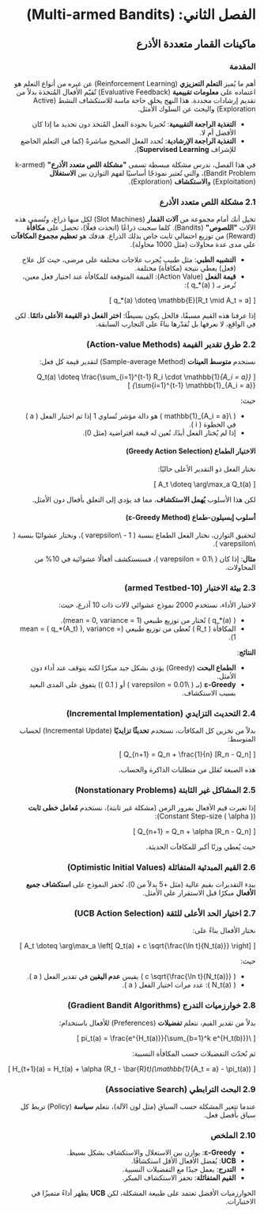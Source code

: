 <div dir="rtl">

# الفصل الثاني: (Multi-armed Bandits)  
## ماكينات القمار متعددة الأذرع  

### المقدمة  
أهم ما يُميز **التعلم التعزيزي** (Reinforcement Learning) عن غيره من أنواع التعلم هو اعتماده على **معلومات تقييمية** (Evaluative Feedback) تُقيّم الأفعال المُتخذة بدلاً من تقديم إرشادات محددة. هذا النهج يخلق حاجة ماسة للاستكشاف النشط (Active Exploration) والبحث عن السلوك الأمثل.  

- **التغذية الراجعة التقييمية**: تُخبرنا بجودة الفعل المُتخذ دون تحديد ما إذا كان الأفضل أم لا.  
- **التغذية الراجعة الإرشادية**: تُحدد الفعل الصحيح مباشرةً (كما في التعلم الخاضع للإشراف **Supervised Learning**).  

في هذا الفصل، ندرس مشكلة مبسطة تسمى **"مشكلة اللص متعدد الأذرع"** (k-armed Bandit Problem)، والتي تُعتبر نموذجًا أساسيًا لفهم التوازن بين **الاستغلال** (Exploitation) و**الاستكشاف** (Exploration).  

### 2.1 مشكلة اللص متعدد الأذرع  
تخيل أنك أمام مجموعة من **آلات القمار** (Slot Machines) لكل منها ذراع، وتُسمى هذه الآلات **"اللصوص"** (Bandits). كلما سحبت ذراعًا (اتخذت فعلًا)، تحصل على **مكافأة** (Reward) من توزيع احتمالي ثابت خاص بذلك الذراع. هدفك هو **تعظيم مجموع المكافآت** على مدى عدة محاولات (مثل 1000 محاولة).  

- **التشبيه الطبي**: مثل طبيب يُجرب علاجات مختلفة على مرضى، حيث كل علاج (فعل) يعطي نتيجة (مكافأة) مختلفة.  
- **قيمة الفعل** (Action Value): القيمة المتوقعة للمكافأة عند اختيار فعل معين، تُرمز بـ \( q_*(a) \):  

\[
q_*(a) \doteq \mathbb{E}[R_t \mid A_t = a]
\]

إذا عرفنا هذه القيم مسبقًا، فالحل يكون بسيطًا: **اختر الفعل ذو القيمة الأعلى دائمًا**. لكن في الواقع، لا نعرفها بل نُقدّرها بناءً على التجارب السابقة.  

### 2.2 طرق تقدير القيمة (Action-value Methods)  
نستخدم **متوسط العينات** (Sample-average Method) لتقدير قيمة كل فعل:  

\[
Q_t(a) \doteq \frac{\sum_{i=1}^{t-1} R_i \cdot \mathbb{1}_{A_i = a}}{\sum_{i=1}^{t-1} \mathbb{1}_{A_i = a}}
\]

حيث:  
- \( \mathbb{1}_{A_i = a} \) هو دالة مؤشر تُساوي 1 إذا تم اختيار الفعل \( a \) في الخطوة \( i \).  
- إذا لم يُختار الفعل أبدًا، نُعين له قيمة افتراضية (مثل 0).  

#### الاختيار الطماع (Greedy Action Selection)  
نختار الفعل ذو التقدير الأعلى حاليًا:  

\[
A_t \doteq \arg\max_a Q_t(a)
\]

لكن هذا الأسلوب **يُهمل الاستكشاف**، مما قد يؤدي إلى التعلق بأفعال دون الأمثل.  

#### أسلوب إبسيلون-طماع (ε-Greedy Method)  
لتحقيق التوازن، نختار الفعل الطماع بنسبة \( 1 - \varepsilon \)، ونختار عشوائيًا بنسبة \( \varepsilon \).  

**مثال**: إذا كان \( \varepsilon = 0.1 \)، فسنستكشف أفعالًا عشوائية في 10% من المحاولات.  

### 2.3 بيئة الاختبار (10-armed Testbed)  
لاختبار الأداء، نستخدم 2000 نموذج عشوائي لآلات ذات 10 أذرع، حيث:  
- \( q_*(a) \) تُختار من توزيع طبيعي (mean = 0, variance = 1).  
- المكافأة \( R_t \) تُعطى من توزيع طبيعي (mean = \( q_*(A_t) \), variance = 1).  

**النتائج**:  
- **الطماع البحت** (Greedy) يؤدي بشكل جيد مبكرًا لكنه يتوقف عند أداء دون الأمثل.  
- **ε-Greedy** (بـ \( \varepsilon = 0.01 \) أو \( 0.1 \)) يتفوق على المدى البعيد بسبب الاستكشاف.  

### 2.4 التحديث التزايدي (Incremental Implementation)  
بدلاً من تخزين كل المكافآت، نستخدم **تحديثًا تزايديًا** (Incremental Update) لحساب المتوسط:  

\[
Q_{n+1} = Q_n + \frac{1}{n} [R_n - Q_n]
\]

هذه الصيغة تُقلل من متطلبات الذاكرة والحساب.  

### 2.5 المشاكل غير الثابتة (Nonstationary Problems)  
إذا تغيرت قيم الأفعال بمرور الزمن (مشكلة غير ثابتة)، نستخدم **مُعامل خطى ثابت** (Constant Step-size \( \alpha \)):  

\[
Q_{n+1} = Q_n + \alpha [R_n - Q_n]
\]

حيث يُعطي وزنًا أكبر للمكافآت الحديثة.  

### 2.6 القيم المبدئية المتفائلة (Optimistic Initial Values)  
ببدء التقديرات بقيم عالية (مثل +5 بدلاً من 0)، نُحفز النموذج على **استكشاف جميع الأفعال** مبكرًا قبل الاستقرار على الأمثل.  

### 2.7 اختيار الحد الأعلى للثقة (UCB Action Selection)  
نختار الأفعال بناءً على:  

\[
A_t \doteq \arg\max_a \left[ Q_t(a) + c \sqrt{\frac{\ln t}{N_t(a)}} \right]
\]

حيث:  
- \( c \sqrt{\frac{\ln t}{N_t(a)}} \) يقيس **عدم اليقين** في تقدير الفعل \( a \).  
- \( N_t(a) \): عدد مرات اختيار الفعل \( a \).  

### 2.8 خوارزميات التدرج (Gradient Bandit Algorithms)  
بدلاً من تقدير القيم، نتعلم **تفضيلات** (Preferences) للأفعال باستخدام:  

\[
\pi_t(a) = \frac{e^{H_t(a)}}{\sum_{b=1}^k e^{H_t(b)}}
\]

ثم نُحدّث التفضيلات حسب المكافأة النسبية:  

\[
H_{t+1}(a) = H_t(a) + \alpha (R_t - \bar{R}_t)(\mathbb{1}_{A_t = a} - \pi_t(a))
\]

### 2.9 البحث الترابطي (Associative Search)  
عندما تتغير المشكلة حسب السياق (مثل لون الآلة)، نتعلم **سياسة** (Policy) تربط كل سياق بأفضل فعل.  

### 2.10 الملخص  
- **ε-Greedy**: يوازن بين الاستغلال والاستكشاف بشكل بسيط.  
- **UCB**: يُفضل الأفعال الأقل استكشافًا.  
- **التدرج**: يعمل جيدًا مع التفضيلات النسبية.  
- **القيم المتفائلة**: تحفز الاستكشاف المبكر.  

الخوارزميات الأفضل تعتمد على طبيعة المشكلة، لكن **UCB** يظهر أداءً متميزًا في الاختبارات.  

